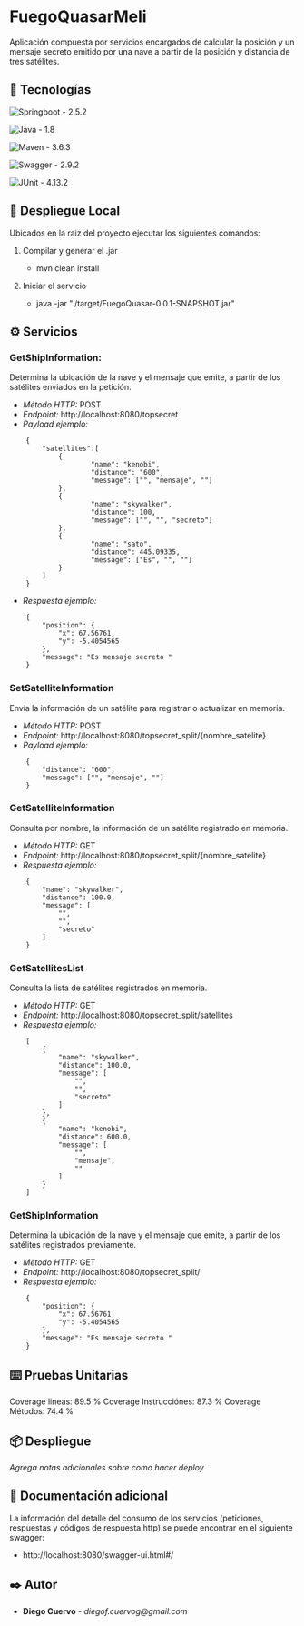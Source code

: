 # FuegoQuasarMeli

Aplicación compuesta por servicios encargados de calcular la posición y un mensaje secreto emitido por una nave a partir de la posición y distancia de tres satélites.

## 🔧 Tecnologías 

![Springboot - 2.5.2](https://img.shields.io/badge/SpringBoot-2.5.2-green?logo=spring&logoColor=white)

![Java - 1.8](https://img.shields.io/badge/Java-1.8-red?logo=java&logoColor=white)

![Maven - 3.6.3](https://img.shields.io/badge/Maven-3.6.3-yellow?logo=maven&logoColor=white)

![Swagger - 2.9.2](https://img.shields.io/badge/Swagger-2.9.2-green?logo=swagger&logoColor=white)

![JUnit - 4.13.2](https://img.shields.io/badge/JUnit-2.9.2-blue?logo=JUnit&logoColor=white)

## 🔩 Despliegue Local 

Ubicados en la raiz del proyecto ejecutar los siguientes comandos:

1. Compilar y generar el .jar
	* mvn clean install

2. Iniciar el servicio
    * java -jar "./target/FuegoQuasar-0.0.1-SNAPSHOT.jar"

## ⚙️ Servicios 

### **GetShipInformation:** 
Determina la ubicación de la nave y el mensaje que emite, a partir de los satélites enviados en la petición.
  * _Método HTTP:_ POST
  * _Endpoint:_ http://localhost:8080/topsecret
  * _Payload ejemplo:_ 
```
	{
		"satellites":[
			{
					"name": "kenobi",
					"distance": "600",
					"message": ["", "mensaje", ""]
			},
			{
					"name": "skywalker",
					"distance": 100,
					"message": ["", "", "secreto"]
			},
			{
					"name": "sato",
					"distance": 445.09335,
					"message": ["Es", "", ""]
			}
		]
	}
```
  * _Respuesta ejemplo:_ 
```
	{
		"position": {
			"x": 67.56761,
			"y": -5.4054565
		},
		"message": "Es mensaje secreto "
	}
```
### **SetSatelliteInformation**
Envía la información de un satélite para registrar o actualizar en memoria.
  * _Método HTTP:_ POST
  * _Endpoint:_ http://localhost:8080/topsecret_split/{nombre_satelite}
  * _Payload ejemplo:_ 
```
	{
		"distance": "600",
		"message": ["", "mensaje", ""]
	}
```
  
### **GetSatelliteInformation** 
Consulta por nombre, la información de un satélite registrado en memoria.
  * _Método HTTP:_ GET
  * _Endpoint:_ http://localhost:8080/topsecret_split/{nombre_satelite}
  * _Respuesta ejemplo:_ 
```
	{
		"name": "skywalker",
		"distance": 100.0,
		"message": [
			"",
			"",
			"secreto"
		]
	}
```
	
### **GetSatellitesList** 
Consulta la lista de satélites registrados en memoria.
  * _Método HTTP:_ GET
  * _Endpoint:_ http://localhost:8080/topsecret_split/satellites
  * _Respuesta ejemplo:_ 
```
	[
		{
			"name": "skywalker",
			"distance": 100.0,
			"message": [
				"",
				"",
				"secreto"
			]
		},
		{
			"name": "kenobi",
			"distance": 600.0,
			"message": [
				"",
				"mensaje",
				""
			]
		}
	]
```
	
### **GetShipInformation** 
Determina la ubicación de la nave y el mensaje que emite, a partir de los satélites registrados previamente.
  * _Método HTTP:_ GET
  * _Endpoint:_ http://localhost:8080/topsecret_split/
  * _Respuesta ejemplo:_ 
```
	{
		"position": {
			"x": 67.56761,
			"y": -5.4054565
		},
		"message": "Es mensaje secreto "
	}
```

## ⌨️ Pruebas Unitarias 

Coverage lineas: 89.5 %
Coverage Instrucciónes: 87.3 %
Coverage Métodos: 74.4 %

## 📦 Despliegue 

_Agrega notas adicionales sobre como hacer deploy_

## 📖 Documentación adicional 

La información del detalle del consumo de los servicios (peticiones, respuestas y códigos de respuesta http) se puede encontrar en el siguiente swagger:
* http://localhost:8080/swagger-ui.html#/

## ✒️ Autor 

* **Diego Cuervo** - _diegof.cuervog@gmail.com_
